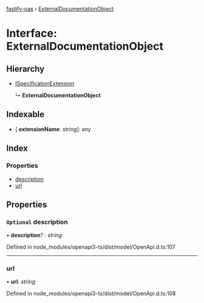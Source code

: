 [fastify-oas](../README.md) › [ExternalDocumentationObject](externaldocumentationobject.md)

# Interface: ExternalDocumentationObject

## Hierarchy

* [ISpecificationExtension](ispecificationextension.md)

  ↳ **ExternalDocumentationObject**

## Indexable

* \[ **extensionName**: *string*\]: any

## Index

### Properties

* [description](externaldocumentationobject.md#optional-description)
* [url](externaldocumentationobject.md#url)

## Properties

### `Optional` description

• **description**? : *string*

Defined in node_modules/openapi3-ts/dist/model/OpenApi.d.ts:107

___

###  url

• **url**: *string*

Defined in node_modules/openapi3-ts/dist/model/OpenApi.d.ts:108
